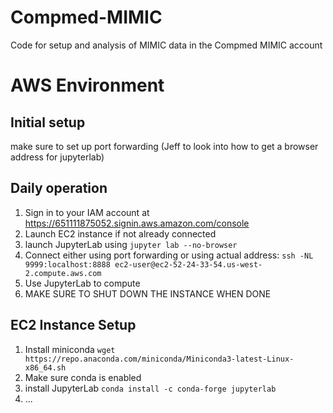 # Compmed-MIMIC
Code for setup and analysis of MIMIC data in the Compmed MIMIC account

# AWS Environment
## Initial setup
make sure to set up port forwarding (Jeff to look into how to get a browser address for jupyterlab)

## Daily operation
1. Sign in to your IAM account at https://651111875052.signin.aws.amazon.com/console
2. Launch EC2 instance if not already connected
3. launch JupyterLab using `jupyter lab --no-browser`
4. Connect either using port forwarding or using actual address: `ssh -NL 9999:localhost:8888 ec2-user@ec2-52-24-33-54.us-west-2.compute.aws.com`
5. Use JupyterLab to compute
6. MAKE SURE TO SHUT DOWN THE INSTANCE WHEN DONE

## EC2 Instance Setup
1. Install miniconda `wget https://repo.anaconda.com/miniconda/Miniconda3-latest-Linux-x86_64.sh`
2. Make sure conda is enabled
3. install JupyterLab `conda install -c conda-forge jupyterlab`
4. ...
